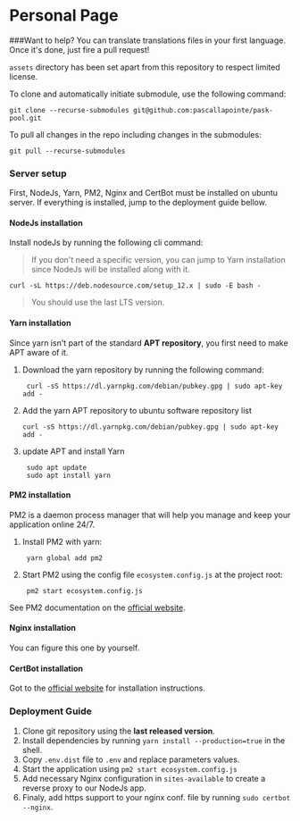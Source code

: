# Personal Page

###Want to help? You can translate translations files in your first language. Once it's done, just fire a pull request!

`assets` directory has been set apart from this repository to respect limited license.

To clone and automatically initiate submodule, use the following command:

    git clone --recurse-submodules git@github.com:pascallapointe/pask-pool.git

To pull all changes in the repo including changes in the submodules:

    git pull --recurse-submodules

### Server setup
First, NodeJs, Yarn, PM2, Nginx and CertBot must be installed on ubuntu server.
If everything is installed, jump to the deployment guide bellow.

#### NodeJs installation
Install nodeJs by running the following cli command:

>If you don't need a specific version, you can jump to Yarn installation since NodeJs will be installed along with it.

    curl -sL https://deb.nodesource.com/setup_12.x | sudo -E bash -

>You should use the last LTS version.

#### Yarn installation
Since yarn isn't part of the standard **APT repository**, you first need to make APT aware of it.

1. Download the yarn repository by running the following command:

        curl -sS https://dl.yarnpkg.com/debian/pubkey.gpg | sudo apt-key add -

2. Add the yarn APT repository to ubuntu software repository list

       curl -sS https://dl.yarnpkg.com/debian/pubkey.gpg | sudo apt-key add -
       
3. update APT and install Yarn

        sudo apt update
        sudo apt install yarn

#### PM2 installation
PM2 is a daemon process manager that will help you manage and keep your application online 24/7.

1. Install PM2 with yarn:

        yarn global add pm2
        
2. Start PM2 using the config file `ecosystem.config.js` at the project root:

        pm2 start ecosystem.config.js
        
See PM2 documentation on the [official website](https://pm2.keymetrics.io/).

#### Nginx installation

You can figure this one by yourself.

#### CertBot installation

Got to the [official website](https://certbot.eff.org/) for installation instructions.

### Deployment Guide
1. Clone git repository using the **last released version**.
2. Install dependencies by running `yarn install --production=true` in the shell.
3. Copy `.env.dist` file to `.env` and replace parameters values.
4. Start the application using `pm2 start ecosystem.config.js`
5. Add necessary Nginx configuration in `sites-available` to create a reverse proxy to our NodeJs app.
6. Finaly, add https support to your nginx conf. file by running `sudo certbot --nginx`.


